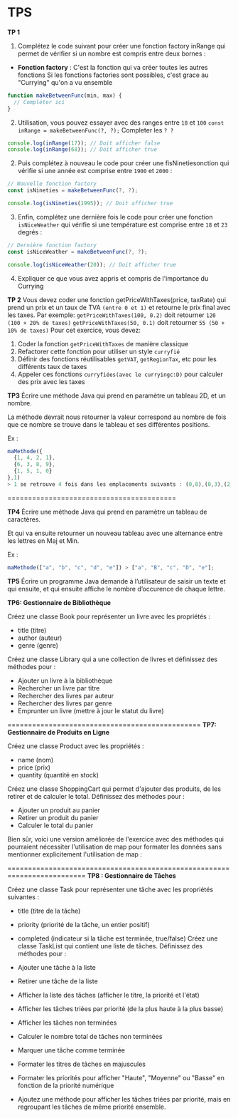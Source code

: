 # TPS

**TP 1**

1. Complétez le code suivant pour créer une fonction factory inRange
   qui permet de vérifier si un nombre est compris entre deux bornes :

- **Fonction factory** : C'est la fonction qui va créer toutes les autres fonctions
  Si les fonctions factories sont possibles, c'est grace au "Currying" qu'on a vu ensemble

```js
function makeBetweenFunc(min, max) {
  // Compléter ici
}
```

2. Utilisation, vous pouvez essayer avec des ranges entre `18` et `100`
   `const inRange = makeBetweenFunc(?, ?);` Completer les `? ?`

```js
console.log(inRange(17)); // Doit afficher false
console.log(inRange(68)); // Doit afficher true
```

2. Puis complétez à nouveau le code pour créer une fisNinetiesonction qui vérifie si une année est comprise entre `1900` et `2000` :

```js
// Nouvelle fonction factory
const isNineties = makeBetweenFunc(?, ?);

console.log(isNineties(1995)); // Doit afficher true
```

3. Enfin, complétez une dernière fois le code pour créer une fonction `isNiceWeather` qui vérifie si une température est comprise entre `18` et `23` degrés :

```js
// Dernière fonction factory
const isNiceWeather = makeBetweenFunc(?, ?);

console.log(isNiceWeather(20)); // Doit afficher true
```

4. Expliquer ce que vous avez appris et compris de l'importance du Currying

**TP 2**
Vous devez coder une fonction getPriceWithTaxes(price, taxRate) qui prend un prix et un taux de TVA `(entre 0 et 1)` et retourne le prix final avec les taxes.
Par exemple:
`getPriceWithTaxes(100, 0.2)` doit retourner `120 (100 + 20% de taxes)`
`getPriceWithTaxes(50, 0.1)` doit retourner `55 (50 + 10% de taxes)`
Pour cet exercice, vous devez:

1. Coder la fonction `getPriceWithTaxes` de manière classique
2. Refactorer cette fonction pour utiliser un style `curryfié`
3. Définir des fonctions réutilisables `getVAT`, `getRegionTax`, etc pour les différents taux de taxes
4. Appeler ces fonctions `curryfiées(avec le curryingc:D)` pour calculer des prix avec les taxes

**TP3**
Écrire une méthode Java qui prend en paramètre un tableau 2D, et un nombre.

La méthode devrait nous retourner la valeur correspond au nombre de fois que ce nombre se trouve dans le tableau et ses différentes positions.

Ex :

```js
maMethode({
  {1, 4, 2, 1},
  {6, 3, 8, 9},
  {1, 5, 1, 0}
},1)
> 1 se retrouve 4 fois dans les emplacements suivants : (0,0),(0,3),(2,0),(2,2)
```

=========================================

**TP4**
Écrire une méthode Java qui prend en paramètre un tableau de caractères.

Et qui va ensuite retourner un nouveau tableau avec une alternance entre les lettres en Maj et Min.

Ex :

```js
maMethode(["a", "b", "c", "d", "e"]) > ["a", "B", "c", "D", "e"];
```

**TP5**
Écrire un programme Java demande à l’utilisateur de saisir un texte et qui ensuite, et qui ensuite affiche le nombre d’occurence de chaque lettre.

**TP6: Gestionnaire de Bibliothèque**

Créez une classe Book pour représenter un livre avec les propriétés :

- title (titre)
- author (auteur)
- genre (genre)

Créez une classe Library qui a une collection de livres et définissez des méthodes pour :

- Ajouter un livre à la bibliothèque
- Rechercher un livre par titre
- Rechercher des livres par auteur
- Rechercher des livres par genre
- Emprunter un livre (mettre à jour le statut du livre)

===============================================
**TP7: Gestionnaire de Produits en Ligne**

Créez une classe Product avec les propriétés :

- name (nom)
- price (prix)
- quantity (quantité en stock)

Créez une classe ShoppingCart qui permet d'ajouter des produits, de les retirer et de calculer le total. Définissez des méthodes pour :

- Ajouter un produit au panier
- Retirer un produit du panier
- Calculer le total du panier

Bien sûr, voici une version améliorée de l'exercice avec des méthodes qui pourraient nécessiter l'utilisation de map pour formater les données sans mentionner explicitement l'utilisation de map :

=========================================================================
**TP8 : Gestionnaire de Tâches**

Créez une classe Task pour représenter une tâche avec les propriétés suivantes :

- title (titre de la tâche)
- priority (priorité de la tâche, un entier positif)
- completed (indicateur si la tâche est terminée, true/false)
  Créez une classe TaskList qui contient une liste de tâches. Définissez des méthodes pour :

- Ajouter une tâche à la liste
- Retirer une tâche de la liste
- Afficher la liste des tâches (afficher le titre, la priorité et l'état)
- Afficher les tâches triées par priorité (de la plus haute à la plus basse)
- Afficher les tâches non terminées
- Calculer le nombre total de tâches non terminées
- Marquer une tâche comme terminée
- Formater les titres de tâches en majuscules
- Formater les priorités pour afficher "Haute", "Moyenne" ou "Basse" en fonction de la priorité numérique
- Ajoutez une méthode pour afficher les tâches triées par priorité, mais en regroupant les tâches de même priorité ensemble.

